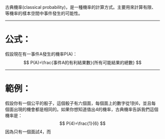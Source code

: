 古典機率(classical probability)，是一種機率的計算方式。主要用來計算有限、等機率的樣本空間中事件發生的可能性。
- - -
# 公式：
假設現在有一事件A發生的機率P(A)：
$$
P(A)=\frac{事件A的有利結果數}{所有可能結果的總數}
$$
- - -
# 範例：
假設你有一個公平的骰子，這個骰子有六個面，每個面上的數字從1到6，並且每個面出現的機會都是相同的。如果你想知道值出4的機率，古典機率告訴我們這個機率是：
$$
P(4)=\frac{1}{6}
$$
因為只有一個面試4，而
